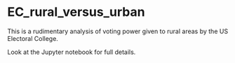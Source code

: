# EC_rural_versus_urban
This is a rudimentary analysis of voting power given to rural areas by the US 
Electoral College.

Look at the Jupyter notebook for full details.
